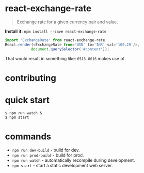 # react-exchange-rate
> Exchange rate for a given currency pair and value.

__Install it:__ `npm install --save react-exchange-rate`

``` js
import 'ExchangeRate' from react-exchange-rate
React.render(<ExchangeRate from='USD' to='INR' val='100.20'/>,
            document.querySelector('#content'));
```

That would result in something like: `6513.8016` makes use of []()

# contributing

# quick start

```
$ npm run watch &
$ npm start
```

# commands

* `npm run dev-build` - build for dev.
* `npm run prod-build` - build for prod.
* `npm run watch` - automatically recompile during development.
* `npm start` - start a static development web server.
